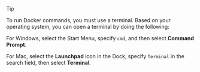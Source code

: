 > [!TIP]
>
> To run Docker commands, you must use a terminal. Based on your
> operating system, you can open a terminal by doing the following:
>
> For Windows, select the Start Menu, specify `cmd`, and then select
> **Command Prompt**.
>
> For Mac, select the **Launchpad** icon in the Dock, specify `Terminal` in the
> search field, then select **Terminal**.
